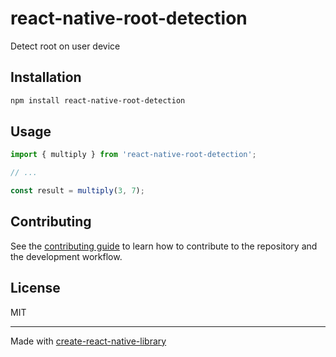 # react-native-root-detection

Detect root on user device

## Installation

```sh
npm install react-native-root-detection
```

## Usage


```js
import { multiply } from 'react-native-root-detection';

// ...

const result = multiply(3, 7);
```


## Contributing

See the [contributing guide](CONTRIBUTING.md) to learn how to contribute to the repository and the development workflow.

## License

MIT

---

Made with [create-react-native-library](https://github.com/callstack/react-native-builder-bob)
